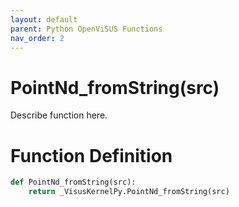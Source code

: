 ```yaml
---
layout: default
parent: Python OpenViSUS Functions
nav_order: 2
---
```


# PointNd_fromString(src)

Describe function here.

# Function Definition

```python
def PointNd_fromString(src):
    return _VisusKernelPy.PointNd_fromString(src)

```
